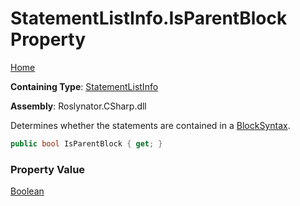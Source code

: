 # StatementListInfo\.IsParentBlock Property

[Home](../../../../../README.md)

**Containing Type**: [StatementListInfo](../README.md)

**Assembly**: Roslynator\.CSharp\.dll

  
Determines whether the statements are contained in a [BlockSyntax](https://docs.microsoft.com/en-us/dotnet/api/microsoft.codeanalysis.csharp.syntax.blocksyntax)\.

```csharp
public bool IsParentBlock { get; }
```

### Property Value

[Boolean](https://docs.microsoft.com/en-us/dotnet/api/system.boolean)

